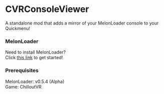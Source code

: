 # CVRConsoleViewer

A standalone mod that adds a mirror of your MelonLoader console to your Quickmenu!

### MelonLoader
Need to install MelonLoader?<br>
Click [this link](https://melonwiki.xyz/) to get started!

### Prerequisites
MelonLoader: v0.5.4 (Alpha)<br>
Game: ChilloutVR
